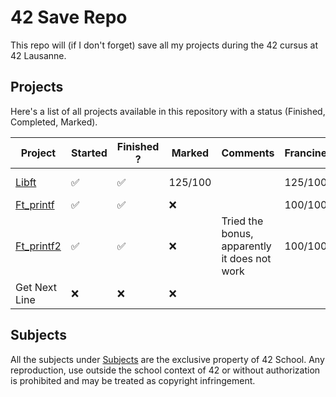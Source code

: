 # 42 Save Repo

This repo will (if I don't forget) save all my projects during the 42 cursus at 42 Lausanne.

## Projects

Here's a list of all projects available in this repository with a status (Finished, Completed, Marked).

| Project   | Started            | Finished ?         | Marked          | Comments                    | Francinette | Francinette strict |
| --------- | ------------------ | ------------------ | --------------- | --------------------------- | ----------- | ------------------ |
| [Libft](https://github.com/Laendrun/42/tree/main/libft) | :white_check_mark: | :white_check_mark: | 125/100 | | 125/100    | Only lstmap fails |
| [Ft_printf](https://github.com/Laendrun/42/tree/main/ft_printf) | :white_check_mark: | :white_check_mark: | :x: |  | 100/100 | don't try it |
| [Ft_printf2](https://github.com/Laendrun/42/tree/main/ft_printf2) | :white_check_mark: | :white_check_mark: | :x: | Tried the bonus, apparently it does not work | 100/100 | |
| Get Next Line | :x: | :x: | :x: |  |  |  |

## Subjects

All the subjects under [Subjects](https://github.com/Laendrun/42/tree/main/subjects) are the exclusive property of 42 School.
Any reproduction, use outside the school context of 42 or without authorization is prohibited and may be treated as copyright infringement.